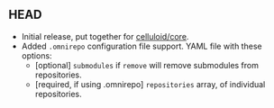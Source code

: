 HEAD
-----
* Initial release, put together for [celluloid/core](https://github.com/celluloid/core).
* Added `.omnirepo` configuration file support. YAML file with these options:
  * [optional] `submodules` if `remove` will remove submodules from repositories.
  * [required, if using .omnirepo] `repositories` array, of individual repositories.
  